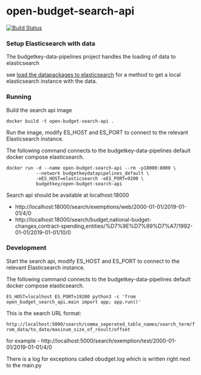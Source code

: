 open-budget-search-api
======================
[![Build Status](https://travis-ci.org/OpenBudget/open-budget-search-api.svg?branch=master)](https://travis-ci.org/OpenBudget/open-budget-search-api)

### Setup Elasticsearch with data

The budgetkey-data-pipelines project handles the loading of data to elasticsearch

see [load the datapackages to elasticsearch](https://github.com/openbudget/budgetkey-data-pipelines#loading-datapackages-to-elasticsearch) for a method to get a local elasticsearch instance with the data.


### Running

Build the search api image

```
docker build -t open-budget-search-api .
```

Run the image, modify ES_HOST and ES_PORT to connect to the relevant Elasticsearch instance.

The following command connects to the budgetkey-data-pipelines default docker compose elasticsearch.

```
docker run -d --name open-budget-search-api --rm -p18000:8000 \
           --network budgetkeydatapipelines_default \
           -eES_HOST=elasticsearch -eES_PORT=9200 \
           budgetkey/open-budget-search-api
```

Search api should be available at localhost:18000

* http://localhost:18000/search/exemptions/web/2000-01-01/2019-01-01/4/0
* http://localhost:18000/search/budget,national-budget-changes,contract-spending,entities/%D7%9E%D7%99%D7%A7/1992-01-01/2019-01-01/10/0


### Development

Start the search api, modify ES_HOST and ES_PORT to connect to the relevant Elasticsearch instance.

The following command connects to the budgetkey-data-pipelines default docker compose elasticsearch.

```
ES_HOST=localhost ES_PORT=19200 python3 -c 'from open_budget_search_api.main import app; app.run()'
```

This is the search URL format:

`http://localhost:5000/search/comma_seperated_table_names/search_term/from_data/to_date/maxinum_size_of_result/offset`

for example - http://localhost:5000/search/exemption/test/2000-01-01/2019-01-01/4/0

There is a log for exceptions called obudget.log which is written right next to the main.py
